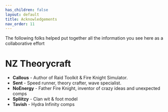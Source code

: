 ```yaml
---
has_children: false
layout: default
title: Acknowledgements
nav_order: 11
---
```

The following folks helped put together all the information you see here as a collaborative effort

# NZ Theorycraft

* **Callous** - Author of Raid Toolkit & Fire Knight Simulator.
* **Sent** - Speed runner, theory crafter, wave specialist.
* **NoEnergy** - Father Fire Knight, inventor of crazy ideas and unexpected comps
* **Spliitzy** - Clan wit & foot model
* **Tavish** - Hydra Infinity comps
